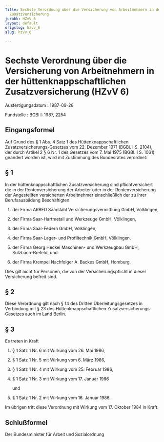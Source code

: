 ```yaml
---
Title: Sechste Verordnung über die Versicherung von Arbeitnehmern in der hüttenknappschaftlichen
  Zusatzversicherung
jurabk: HZvV 6
layout: default
origslug: hzvv_6
slug: hzvv_6

---
```


# Sechste Verordnung über die Versicherung von Arbeitnehmern in der hüttenknappschaftlichen Zusatzversicherung (HZvV 6)

Ausfertigungsdatum
:   1987-09-28

Fundstelle
:   BGBl I: 1987, 2254



## Eingangsformel

Auf Grund des § 1 Abs. 4 Satz 1 des Hüttenknappschaftlichen Zusatzversicherungs-Gesetzes vom 22. Dezember 1971 (BGBl. I S. 2104), der durch Artikel 2 § 6 Nr. 1 des Gesetzes vom 7. Mai 1975 (BGBl. I S. 1061) geändert worden ist, wird mit Zustimmung des Bundesrates verordnet:


## § 1

In der hüttenknappschaftlichen Zusatzversicherung sind pflichtversichert die in der Rentenversicherung der Arbeiter oder in der Rentenversicherung der Angestellten versicherten Arbeitnehmer einschließlich der zu ihrer Berufsausbildung Beschäftigten

1.  der Firma ARBED Saarstahl Versicherungsvermittlung GmbH, Völklingen,


2.  der Firma Saar-Hartmetall und Werkzeuge GmbH, Völklingen,


3.  der Firma Saar-Federn GmbH, Völklingen,


4.  der Firma Saar-Lager- und Profiltechnik GmbH, Völklingen,


5.  der Firma Georg Heckel Maschinen- und Werkzeugbau GmbH, Sulzbach-Brefeld, und


6.  der Firma Krempel Nachfolger A. Backes GmbH, Homburg.



Dies gilt nicht für Personen, die von der Versicherungspflicht in dieser Versicherung befreit sind.


## § 2

Diese Verordnung gilt nach § 14 des Dritten Überleitungsgesetzes in Verbindung mit § 23 des Hüttenknappschaftlichen Zusatzversicherungs-Gesetzes auch im Land Berlin.


## § 3

Es treten in Kraft

1.  § 1 Satz 1 Nr. 6 mit Wirkung vom 26. Mai 1986,


2.  § 1 Satz 1 Nr. 5 mit Wirkung vom 6. März 1986,


3.  § 1 Satz 1 Nr. 4 mit Wirkung vom 25. Februar 1986,


4.  § 1 Satz 1 Nr. 3 mit Wirkung vom 17. Januar 1986

    und


5.  § 1 Satz 1 Nr. 2 mit Wirkung vom 16. Januar 1986.



Im übrigen tritt diese Verordnung mit Wirkung vom 17. Oktober 1984 in Kraft.


## Schlußformel

Der Bundesminister für Arbeit und Sozialordnung

